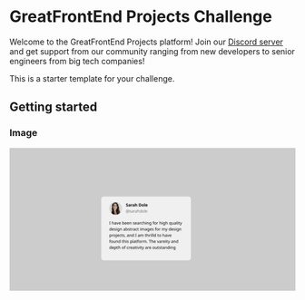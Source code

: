<!-- Use Ctrl/Cmd + Shift + V in VS Code to preview this Markdown file. -->

# GreatFrontEnd Projects Challenge

Welcome to the GreatFrontEnd Projects platform! Join our [Discord server](https://www.greatfrontend.com/community) and get support from our community ranging from new developers to senior engineers from big tech companies!

This is a starter template for your challenge.

## Getting started

### Image
![image](./img/testimonial.png)